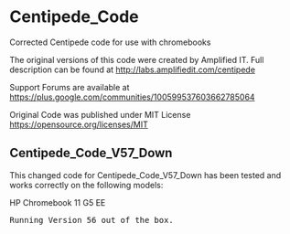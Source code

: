 # Centipede_Code
Corrected Centipede code for use with chromebooks


The original versions of this code were created by Amplified IT.  Full description can be found
at http://labs.amplifiedit.com/centipede

Support Forums are available at https://plus.google.com/communities/100599537603662785064

Original Code was published under MIT License https://opensource.org/licenses/MIT

<h2><b>Centipede_Code_V57_Down</b></h2>

This changed code for Centipede_Code_V57_Down has been tested and works correctly on the following models:

HP Chromebook 11 G5 EE
<pre>Running Version 56 out of the box.</pre>
